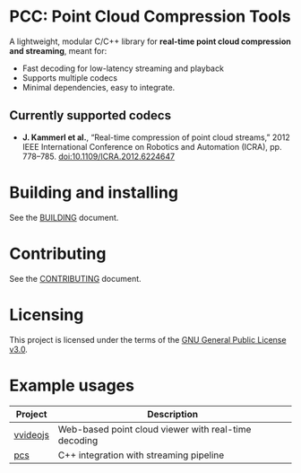 # PCC: Point Cloud Compression Tools

A lightweight, modular C/C++ library for **real-time point cloud compression and streaming**, meant for:
- Fast decoding for low-latency streaming and playback  
- Supports multiple codecs
- Minimal dependencies, easy to integrate.

## Currently supported codecs
- **J. Kammerl et al.**, “Real-time compression of point cloud streams,” 2012 IEEE International Conference on Robotics and Automation (ICRA), pp. 778–785. [doi:10.1109/ICRA.2012.6224647](https://doi.org/10.1109/ICRA.2012.6224647)


# Building and installing

See the [BUILDING](BUILDING.md) document.

# Contributing

See the [CONTRIBUTING](CONTRIBUTING.md) document.

# Licensing

This project is licensed under the terms of the [GNU General Public License v3.0](LICENSE).

# Example usages
| Project                       | Description                          |
|-------------------------------|--------------------------------------|
| [vvideojs](https://quangnguyenlong.github.io/vvideojs) | Web-based point cloud viewer with real-time decoding |
| [pcs](https://github.com/filrg/pcs)                    | C++ integration with streaming pipeline              |
